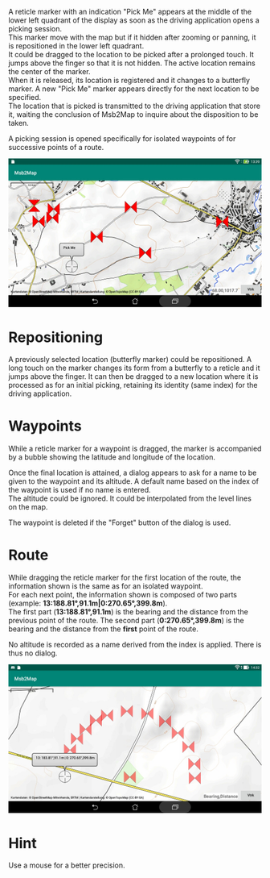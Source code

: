 A reticle marker with an indication "Pick Me" appears at the middle
of the lower left quadrant of the display as soon as the driving
application opens a picking session.  
This marker move with the map but if it hidden after zooming or panning,
it is repositioned in the lower left quadrant.  
It could be dragged to the location to be picked after a prolonged touch.
It jumps above the finger so that it is not hidden. The active location
remains the center of the marker.  
When it is released, its location is registered and it changes to a
butterfly marker. A new "Pick Me" marker appears directly for
the next location to be specified.  
The location that is picked is transmitted to the driving application
that store it, waiting the conclusion of Msb2Map to inquire about
the disposition to be taken.

A picking session is opened specifically for isolated waypoints
of for successive points of a route.

![PickRoute.jpg](Gallery/PickRoute.jpg)

# Repositioning

A previously selected location (butterfly marker) could be repositioned.
A long touch on the marker changes its form from a butterfly to a
reticle and it jumps above the finger. It can then be dragged to a
new location where it is processed as for an initial picking,
retaining its identity (same index) for the driving application.

# Waypoints

While a reticle marker for a waypoint is dragged, the marker is 
accompanied by a bubble showing the latitude and longitude 
of the location.

Once the final location is attained, a dialog appears to ask for
a name to be given to the waypoint and its altitude.
A default name based on the index of the waypoint is used
if no name is entered.  
The altitude could be ignored. It could be interpolated from
the level lines on the map.

The waypoint is deleted if the "Forget" button of the dialog
is used.

# Route

While dragging the reticle marker for the first location of the route,
the information shown is the same as for an isolated waypoint.  
For each next point, the information shown is composed of
two parts (example: **13:188.81&deg;,91.1m|0:270.65&deg;,399.8m**).  
The first part (**13:188.81&deg;,91.1m**) is the bearing and the distance
from the previous point of the route. The second part
(**0:270.65&deg;,399.8m**) is the bearing and the distance from the **first**
point of the route.

No altitude is recorded as a name derived from the index is applied.
There is thus no dialog.

![Circle400](Gallery/Circle400.jpg)

# Hint

Use a mouse for a better precision.

